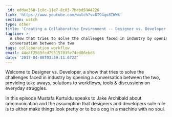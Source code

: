 ```yaml
---
_id: eddae360-1c0c-11e7-8c03-7bebd5844226
link: 'https://www.youtube.com/watch?v=8T94qu8IWWk'
section: watch
type: other
title: 'Creating a Collaborative Environment -- Designer vs. Developer #1'
tagline: >-
  A show that tries to solve the challenges faced in industry by opening a
  conversation between the two
tags: collaboration workflow
email: 44e8f2569fcd795157035e74ed86ebd8
date: '2017-04-08T03:39:11.672Z'
---
```

Welcome to Designer vs. Developer, a show that tries to solve the challenges faced in industry by opening a conversation between the two, providing take aways, solutions to workflows, tools & discussions on everyday struggles.

In this episode Mustafa Kurtuldu speaks to Jake Archibald about communication and the assumption that designers and developers sole role is to either make things look pretty or to be a cog in a machine with no soul.